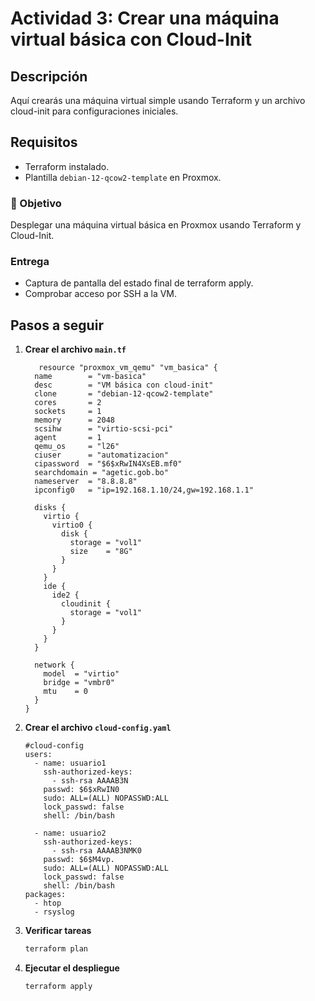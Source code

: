 # Actividad 3: Crear una máquina virtual básica con Cloud-Init

## Descripción
Aquí crearás una máquina virtual simple usando Terraform y un archivo cloud-init para configuraciones iniciales.

## Requisitos
- Terraform instalado.
- Plantilla `debian-12-qcow2-template` en Proxmox.

### 🎯 Objetivo
Desplegar una máquina virtual básica en Proxmox usando Terraform y Cloud-Init.

### Entrega
- Captura de pantalla del estado final de terraform apply.
- Comprobar acceso por SSH a la VM.

## Pasos a seguir

1. **Crear el archivo `main.tf`**
   ```hcl
      resource "proxmox_vm_qemu" "vm_basica" {
     name        = "vm-basica"
     desc        = "VM básica con cloud-init"
     clone       = "debian-12-qcow2-template"
     cores       = 2
     sockets     = 1
     memory      = 2048
     scsihw      = "virtio-scsi-pci"
     agent       = 1
     qemu_os     = "l26"
     ciuser      = "automatizacion"
     cipassword  = "$6$xRwIN4XsEB.mf0"
     searchdomain = "agetic.gob.bo"
     nameserver  = "8.8.8.8"
     ipconfig0   = "ip=192.168.1.10/24,gw=192.168.1.1"

     disks {
       virtio {
         virtio0 {
           disk {
             storage = "vol1"
             size    = "8G"
           }
         }
       }
       ide {
         ide2 {
           cloudinit {
             storage = "vol1"
           }
         }
       }
     }

     network {
       model  = "virtio"
       bridge = "vmbr0"
       mtu    = 0
     }
   }
   ```

2. **Crear el archivo `cloud-config.yaml`**
   ```hcl
   #cloud-config
   users:
     - name: usuario1
       ssh-authorized-keys:
         - ssh-rsa AAAAB3N
       passwd: $6$xRwIN0
       sudo: ALL=(ALL) NOPASSWD:ALL
       lock_passwd: false
       shell: /bin/bash

     - name: usuario2
       ssh-authorized-keys:
         - ssh-rsa AAAAB3NMK0
       passwd: $6$M4vp.
       sudo: ALL=(ALL) NOPASSWD:ALL
       lock_passwd: false
       shell: /bin/bash
   packages:
     - htop
     - rsyslog
   ```

3. **Verificar tareas**
   ```bash
   terraform plan
   ```
   
4. **Ejecutar el despliegue**
   ```bash
   terraform apply
   ```
